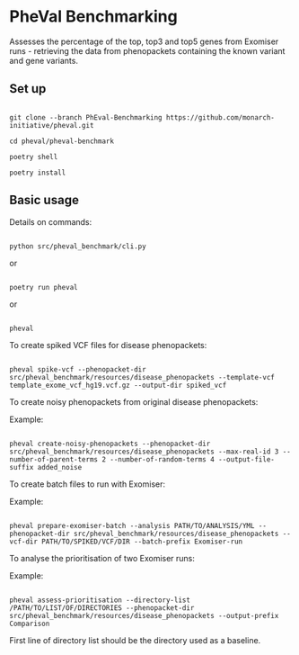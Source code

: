 # PheVal Benchmarking

Assesses the percentage of the top, top3 and top5 genes from Exomiser runs - retrieving the data from phenopackets containing the known variant and gene variants. 

## Set up

```

git clone --branch PhEval-Benchmarking https://github.com/monarch-initiative/pheval.git

cd pheval/pheval-benchmark

poetry shell

poetry install

```

## Basic usage

Details on commands:

```

python src/pheval_benchmark/cli.py

```
or

```

poetry run pheval

```
or

```

pheval

```

To create spiked VCF files for disease phenopackets:

```

pheval spike-vcf --phenopacket-dir src/pheval_benchmark/resources/disease_phenopackets --template-vcf template_exome_vcf_hg19.vcf.gz --output-dir spiked_vcf

```
To create noisy phenopackets from original disease phenopackets:

Example:

```

pheval create-noisy-phenopackets --phenopacket-dir src/pheval_benchmark/resources/disease_phenopackets --max-real-id 3 --number-of-parent-terms 2 --number-of-random-terms 4 --output-file-suffix added_noise

```

To create batch files to run with Exomiser:

Example:

```

pheval prepare-exomiser-batch --analysis PATH/TO/ANALYSIS/YML --phenopacket-dir src/pheval_benchmark/resources/disease_phenopackets --vcf-dir PATH/TO/SPIKED/VCF/DIR --batch-prefix Exomiser-run

```

To analyse the prioritisation of two Exomiser runs:

Example:

```

pheval assess-prioritisation --directory-list /PATH/TO/LIST/OF/DIRECTORIES --phenopacket-dir src/pheval_benchmark/resources/disease_phenopackets --output-prefix Comparison

```

First line of directory list should be the directory used as a baseline.

